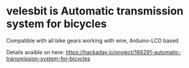 # velesbit is Automatic transmission system for bicycles

Compatible with all bike gears working with wire, Arduino-LCD based


Details avaible on here:
https://hackaday.io/project/166291-automatic-transmission-system-for-bicycles
